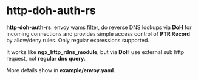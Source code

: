 # http-doh-auth-rs

**http-doh-auth-rs**: envoy wams filter, do reverse DNS lookups via **DoH** for incoming connections and provides simple access control of **PTR Record** by allow/deny rules. Only regular expressions supported.

It works like **ngx_http_rdns_module**, but via **DoH** use external sub http request, not **regular dns query**.

More details show in **example/envoy.yaml**.
